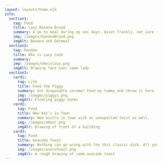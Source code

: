 ```yaml
---
layout: layouts/home.njk
info:
  section1:
    tag: Food
    title: Lazy Banana Bread
    summary: A go-to meal during my uni days. Quiet frankly, not sure if you can even call it bread.
    img: /images/bananaBread.png
    imgAlt: Banana and Oatmeal
  section2:
    tag: Random
    title: Who is Lazy Cook
    summary:
    img: /images/whoislazy.png
    imgAlt: Drawing face over some lady
  section3:
    card1:
      tag: Life
      title: Feed the Piggy
      summary: Got disposable income? Feed my tummy and throw it here.
      img: /images/piggys.png
      imgAlt: Floating piggy banks
    card2:
      tag: Food
      title: New Kat’s in Town
      summary: New bistro in town with an unexpected twist as well.
      img: /images/aDoor.png
      imgAlt: Drawing of front of a building
    card3:
      tag: Food
      title: Avacado Toast
      summary: Nothing can go wrong with the this classic dish. All you need.
      img: /images/avocaToast.png
      imgAlt: A rough drawing of soem avocado toast
---
```

